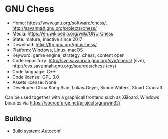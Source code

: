 # GNU Chess

- Home: https://www.gnu.org/software/chess/, http://savannah.gnu.org/projects/chess/
- Media: https://en.wikipedia.org/wiki/GNU_Chess
- State: mature, inactive since 2017
- Download: http://ftp.gnu.org/gnu/chess/
- Platform: Windows, Linux, macOS
- Keyword: game engine, strategy, chess, content open
- Code repository: http://svn.savannah.gnu.org/svn/chess/ (svn), http://cvs.savannah.gnu.org:/sources/chess (cvs)
- Code language: C++
- Code license: GPL-3.0
- Assets license: None
- Developer: Chua Kong Sian, Lukas Geyer, Simon Waters, Stuart Cracraft

Can be used together with a graphical frontend such as XBoard.
Windows binaries via https://sourceforge.net/projects/gnuwin32/

## Building

- Build system: Autoconf
